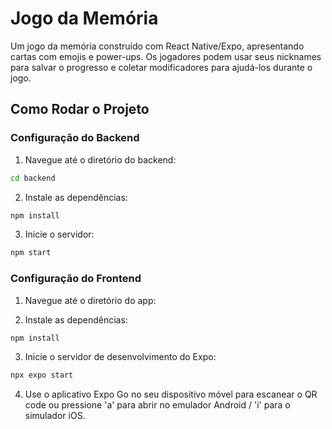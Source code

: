 # Jogo da Memória

Um jogo da memória construído com React Native/Expo, apresentando cartas com emojis e power-ups. Os jogadores podem usar seus nicknames para salvar o progresso e coletar modificadores para ajudá-los durante o jogo.

## Como Rodar o Projeto

### Configuração do Backend

1. Navegue até o diretório do backend:

```bash
cd backend
```

2. Instale as dependências:

```bash
npm install
```

3. Inicie o servidor:

```bash
npm start
```

### Configuração do Frontend

1. Navegue até o diretório do app:

2. Instale as dependências:

```bash
npm install
```

3. Inicie o servidor de desenvolvimento do Expo:

```bash
npx expo start
```

4. Use o aplicativo Expo Go no seu dispositivo móvel para escanear o QR code ou pressione 'a' para abrir no emulador Android / 'i' para o simulador iOS.
